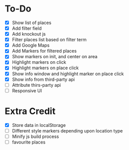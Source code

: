 # To-Do

- [x] Show list of places
- [x] Add filter field
- [x] Add knockout js
- [x] Filter places list based on filter term
- [x] Add Google Maps
- [x] Add Markers for filtered places
- [x] Show markers on init, and center on area
- [x] Highlight markers on click
- [x] Highlight markers on place click
- [x] Show info window and highlight marker on place click
- [x] Show info from third-party api
- [ ] Attribute thirs-party api
- [ ] Responsive UI

# Extra Credit

- [x] Store data in localStorage
- [ ] Different style markers depending upon location type
- [ ] Minify js build process
- [ ] favourite places